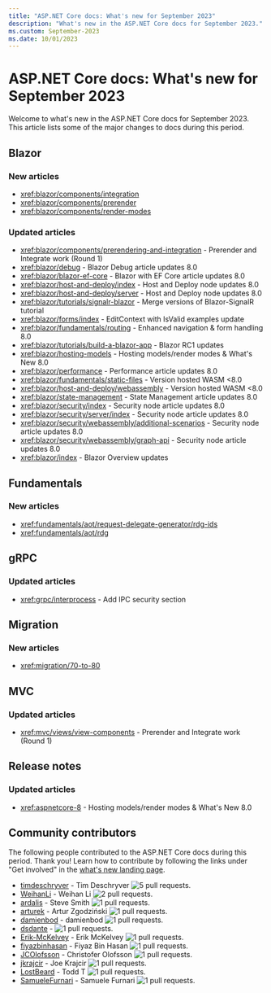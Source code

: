 ```yaml
---
title: "ASP.NET Core docs: What's new for September 2023"
description: "What's new in the ASP.NET Core docs for September 2023."
ms.custom: September-2023
ms.date: 10/01/2023
---
```


# ASP.NET Core docs: What's new for September 2023

Welcome to what's new in the ASP.NET Core docs for September 2023. This article lists some of the major changes to docs during this period.

## Blazor

### New articles

- <xref:blazor/components/integration>
- <xref:blazor/components/prerender>
- <xref:blazor/components/render-modes>

### Updated articles

- <xref:blazor/components/prerendering-and-integration> - Prerender and Integrate work (Round 1)
- <xref:blazor/debug> - Blazor Debug article updates 8.0
- <xref:blazor/blazor-ef-core> - Blazor with EF Core article updates 8.0
- <xref:blazor/host-and-deploy/index> - Host and Deploy node updates 8.0
- <xref:blazor/host-and-deploy/server> - Host and Deploy node updates 8.0
- <xref:blazor/tutorials/signalr-blazor> - Merge versions of Blazor-SignalR tutorial
- <xref:blazor/forms/index> - EditContext with IsValid examples update
- <xref:blazor/fundamentals/routing> - Enhanced navigation & form handling 8.0
- <xref:blazor/tutorials/build-a-blazor-app> - Blazor RC1 updates
- <xref:blazor/hosting-models> - Hosting models/render modes & What's New 8.0
- <xref:blazor/performance> - Performance article updates 8.0
- <xref:blazor/fundamentals/static-files> - Version hosted WASM <8.0
- <xref:blazor/host-and-deploy/webassembly> - Version hosted WASM <8.0
- <xref:blazor/state-management> - State Management article updates 8.0
- <xref:blazor/security/index> - Security node article updates 8.0
- <xref:blazor/security/server/index> - Security node article updates 8.0
- <xref:blazor/security/webassembly/additional-scenarios> - Security node article updates 8.0
- <xref:blazor/security/webassembly/graph-api> - Security node article updates 8.0
- <xref:blazor/index> - Blazor Overview updates

## Fundamentals

### New articles

- <xref:fundamentals/aot/request-delegate-generator/rdg-ids>
- <xref:fundamentals/aot/rdg>

## gRPC

### Updated articles

- <xref:grpc/interprocess> - Add IPC security section

## Migration

### New articles

- <xref:migration/70-to-80>

## MVC

### Updated articles

- <xref:mvc/views/view-components> - Prerender and Integrate work (Round 1)

## Release notes

### Updated articles

- <xref:aspnetcore-8> - Hosting models/render modes & What's New 8.0

## Community contributors

The following people contributed to the ASP.NET Core docs during this period. Thank you! Learn how to contribute by following the links under "Get involved" in the [what's new landing page](index.yml).

- [timdeschryver](https://github.com/timdeschryver) - Tim Deschryver ![5 pull requests.](https://img.shields.io/badge/Merged%20Pull%20Requests-5-green)
- [WeihanLi](https://github.com/WeihanLi) - Weihan Li ![2 pull requests.](https://img.shields.io/badge/Merged%20Pull%20Requests-2-green)
- [ardalis](https://github.com/ardalis) - Steve Smith ![1 pull requests.](https://img.shields.io/badge/Merged%20Pull%20Requests-1-green)
- [arturek](https://github.com/arturek) - Artur Zgodziński ![1 pull requests.](https://img.shields.io/badge/Merged%20Pull%20Requests-1-green)
- [damienbod](https://github.com/damienbod) - damienbod ![1 pull requests.](https://img.shields.io/badge/Merged%20Pull%20Requests-1-green)
- [dsdante](https://github.com/dsdante) -  ![1 pull requests.](https://img.shields.io/badge/Merged%20Pull%20Requests-1-green)
- [Erik-McKelvey](https://github.com/Erik-McKelvey) - Erik McKelvey ![1 pull requests.](https://img.shields.io/badge/Merged%20Pull%20Requests-1-green)
- [fiyazbinhasan](https://github.com/fiyazbinhasan) - Fiyaz Bin Hasan ![1 pull requests.](https://img.shields.io/badge/Merged%20Pull%20Requests-1-green)
- [JCOlofsson](https://github.com/JCOlofsson) - Christofer Olofsson ![1 pull requests.](https://img.shields.io/badge/Merged%20Pull%20Requests-1-green)
- [jkrajcir](https://github.com/jkrajcir) - Joe Krajcir ![1 pull requests.](https://img.shields.io/badge/Merged%20Pull%20Requests-1-green)
- [LostBeard](https://github.com/LostBeard) - Todd T ![1 pull requests.](https://img.shields.io/badge/Merged%20Pull%20Requests-1-green)
- [SamueleFurnari](https://github.com/SamueleFurnari) - Samuele Furnari ![1 pull requests.](https://img.shields.io/badge/Merged%20Pull%20Requests-1-green)
